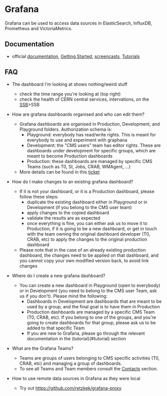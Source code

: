 # Grafana

Grafana can be used to access data sources in ElasticSearch, InfluxDB, Prometheus and VictoriaMetrics.

## Documentation

* official [documentation](http://docs.grafana.org/), [Getting Started](http://docs.grafana.org/guides/getting_started/), [screencasts](http://docs.grafana.org/tutorials/screencasts/), [Tutorials](https://grafana.com/tutorials/)

## FAQ

* The dashboard I'm looking at shows nothing/weird stuff
  - check the time range you're looking at (top right) 
  - check the health of CERN central services, intervations, on the [SSB](https://cern.service-now.com/service-portal/ssb.do?area=IT)>SSB
* How are grafana dashboards organised and who can edit them?
  - Grafana dashboards are organised in Production, Development, and Playground folders. Authorization schema is:
    - Playground: everybody has read/write rights. This is meant for everybody to use and experiment with graphana 
    - Development: the "CMS users" team has editor rights. These are dashboards under development for specific groups, which are meant to become Production dashboards 
    - Production: these dashboards are managed by specific CMS Teams (such as T0, SI, Jobs, CRAB, WMAgent, ...)
  - More details can be found in this [ticket](https://its.cern.ch/jira/browse/CMSMONIT-51)
* How do I make changes to an existing grafana dashboard?
  - If it is not your dashboard, or it is a Production dashboard, please follow these steps:
    - duplicate the existing dashboard either in Playground or in Development (if you belong to the CMS user team) 
    - apply changes to the copied dashboard
    - validate the results are as expected
    - once everything is fine, you can either ask us to move it to Production, if it is going to be a new dashboard, or get in touch with the team owning the original dashboard developer (T0, CRAB, etc) to apply the changes to the original production dashboard
  - Please note that in the case of an already existing production dashboard, the changes need to be applied on that dashboard, and you cannot copy your own modified version back, to avoid link changes

* Where do I create a new grafana dashboard?
  - You can create a new dashboard in Playground (open to everybody) or in Development (you need to belong to the CMS user Team, ask us if you don't).
   Please mind the following:
    - Dashboards in Development are dashboards that are meant to be used by a group, and the final goal is to have them in Production
    - Production dashboards are managed by a specific CMS Team (T0, CRAB, etc). If you belong to one of the groups, and you're going to create dashboards for that group, please ask us to be added to that specific Team
    - If you are new to Grafana, please go through the relevant documentation in the (tutorial)(#tutorial) section

* What are the Grafana Teams?
  - Teams are groups of users belonging to CMS specific activities (T0, CRAB, etc) and managing a group of dashboards. 
  - To see all Teams and Team members consult the [Contacts](https://monit-grafana.cern.ch/d/cU_crlhik/cms-monitoring-contacts?panelId=8&orgId=11) section.

* How to use remote data sources in Grafana as they were local
  - Try out https://github.com/retzkek/grafana-proxy
